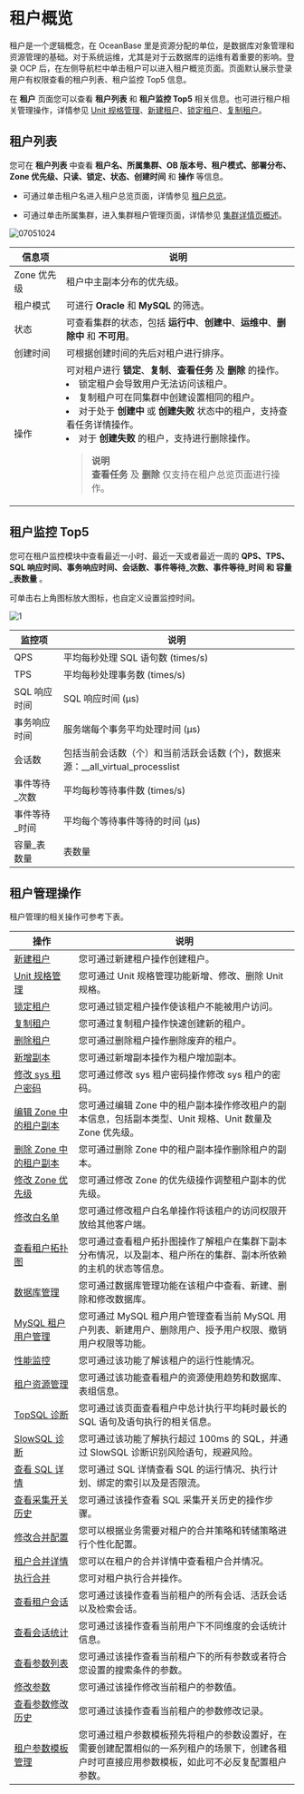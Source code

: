 # 租户概览

租户是一个逻辑概念，在 OceanBase 里是资源分配的单位，是数据库对象管理和资源管理的基础。对于系统运维，尤其是对于云数据库的运维有着重要的影响。登录 OCP 后，在左侧导航栏中单击租户可以进入租户概览页面。页面默认展示登录用户有权限查看的租户列表、租户监控 Top5 信息。

在 **租户** 页面您可以查看 **租户列表** 和 **租户监控 Top5** 相关信息。也可进行租户相关管理操作，详情参见 [Unit 规格管理](../../5.tenant-functions/2.manage-basic-tenant-operations/2.unit-specification-management.md)、[新建租户](../../5.tenant-functions/2.manage-basic-tenant-operations/1.create-a-tenant-3.md)、[锁定租户](../../5.tenant-functions/2.manage-basic-tenant-operations/3.locked-tenants.md)、[复制租户](../../5.tenant-functions/2.manage-basic-tenant-operations/4.replication-tenant.md)。

## 租户列表

您可在 **租户列表** 中查看 **租户名、所属集群、OB 版本号、租户模式、部署分布、Zone 优先级、只读、锁定、状态、创建时间** 和 **操作** 等信息。

* 可通过单击租户名进入租户总览页面，详情参见 [租户总览](3.overview-of-the-Tenant-Details-page.md)。

* 可通过单击所属集群，进入集群租户管理页面，详情参见 [集群详情页概述](../../4.cluster-features/4.overview-of-cluster-tenant-management.md)。

![07051024](https://obbusiness-private.oss-cn-shanghai.aliyuncs.com/doc/img/ocp/%E7%A7%9F%E6%88%B7%E5%88%97%E8%A1%A81.png)

|   信息项    |                                        说明                                         |
|----------|-----------------------------------------------------------------------------------|
| Zone 优先级 | 租户中主副本分布的优先级。                                                                   |
| 租户模式     | 可进行 **Oracle** 和 **MySQL** 的筛选。             |
| 状态       | 可查看集群的状态，包括 **运行中**、**创建中**、**运维中**、**删除中** 和 **不可用**。                                          |
| 创建时间     | 可根据创建时间的先后对租户进行排序。                                                                |
| 操作       | 可对租户进行 **锁定**、**复制**、**查看任务** 及 **删除** 的操作。 <li>锁定租户会导致用户无法访问该租户。</li><li>复制租户可在同集群中创建设置相同的租户。</li><li>对于处于 **创建中** 或 **创建失败** 状态中的租户，支持查看任务详情操作。</li><li>对于 **创建失败** 的租户，支持进行删除操作。 </li><blockquote>**说明**</br>**查看任务** 及 **删除** 仅支持在租户总览页面进行操作。</blockquote>|

## 租户监控 Top5

您可在租户监控模块中查看最近一小时、最近一天或者最近一周的 **QPS、TPS、SQL 响应时间、事务响应时间、会话数、事件等待_次数、事件等待_时间 和 容量_表数量** 。

可单击右上角图标放大图标，也自定义设置监控时间。

![1](https://help-static-aliyun-doc.aliyuncs.com/assets/img/zh-CN/1912730261/p265457.png)

|   监控项    |                          说明                           |
|----------|-------------------------------------------------------|
| QPS      | 平均每秒处理 SQL 语句数 (times/s)                              |
| TPS      | 平均每秒处理事务数 (times/s)                                   |
| SQL 响应时间 | SQL 响应时间 (μs)                                         |
| 事务响应时间   | 服务端每个事务平均处理时间 (μs)                                    |
| 会话数      | 包括当前会话数（个）和当前活跃会话数 (个)，数据来源：__all_virtual_processlist |
| 事件等待_次数  | 平均每秒等待事件数 (times/s)                                   |
| 事件等待_时间  | 平均每个等待事件等待的时间 (μs)                                    |
| 容量_表数量   | 表数量                                                   |

## 租户管理操作

租户管理的相关操作可参考下表。

|                               操作                                |                                    说明                                    |
|-----------------------------------------------------------------|--------------------------------------------------------------------------|
| [新建租户](../../5.tenant-functions/2.manage-basic-tenant-operations/1.create-a-tenant-3.md)             | 您可通过新建租户操作创建租户。                                                          |
| [Unit 规格管理](../../5.tenant-functions/2.manage-basic-tenant-operations/2.unit-specification-management.md)        | 您可通过 Unit 规格管理功能新增、修改、删除 Unit 规格。                                        |
| [锁定租户](../../5.tenant-functions/2.manage-basic-tenant-operations/3.locked-tenants.md)             | 您可通过锁定租户操作使该租户不能被用户访问。                                                   |
| [复制租户](../../5.tenant-functions/2.manage-basic-tenant-operations/4.replication-tenant.md)             | 您可通过复制租户操作快速创建新的租户。                                                      |
| [删除租户](../../5.tenant-functions/2.manage-basic-tenant-operations/5.delete-a-tenant.md)             | 您可通过删除租户操作删除废弃的租户。                                                       |
| [新增副本](../../5.tenant-functions/2.manage-basic-tenant-operations/6.add-copy.md)             | 您可通过新增副本操作为租户增加副本。                                                       |
| [修改 sys 租户密码](../../5.tenant-functions/2.manage-basic-tenant-operations/7.change-the-sysy-tenant-password.md)      | 您可通过修改 sys 租户密码操作修改 sys 租户的密码。                                           |
| [编辑 Zone 中的租户副本](../../5.tenant-functions/2.manage-basic-tenant-operations/8.edit-a-zone.md)   | 您可通过编辑 Zone 中的租户副本操作修改租户的副本信息，包括副本类型、Unit 规格、Unit 数量及 Zone 优先级。          |
| [删除 Zone 中的租户副本](../../5.tenant-functions/2.manage-basic-tenant-operations/9.delete-a-replica-of-a-tenant-in-a-private-zone.md)   | 您可通过删除 Zone 中的租户副本操作删除租户的副本。                                             |
| [修改 Zone 优先级](../../5.tenant-functions/2.manage-basic-tenant-operations/10.modify-a-zone-priority.md)      | 您可通过修改 Zone 的优先级操作调整租户副本的优先级。                                            |
| [修改白名单](../../5.tenant-functions/2.manage-basic-tenant-operations/11.modify-whitelist.md)            | 您可通过修改租户白名单操作将该租户的访问权限开放给其他客户端。                                          |
| [查看租户拓扑图](../../5.tenant-functions/3.view-the-tenant-topology-1.md)          | 您可通过查看租户拓扑图操作了解租户在集群下副本分布情况，以及副本、租户所在的集群、副本所依赖的主机的状态等信息。                 |
| [数据库管理](../../5.tenant-functions/4.database-management.md)            | 您可通过数据库管理功能在该租户中查看、新建、删除和修改数据库。                                          |
| [MySQL 租户用户管理](../../5.tenant-functions/5.user-management-under-a-mysqL-tenant.md)     | 您可通过 MySQL 租户用户管理查看当前 MySQL 用户列表、新建用户、删除用户、授予用户权限、撤销用户权限等功能。             |
| [性能监控](../../5.tenant-functions/7.performance-monitoring.md)             | 您可通过该功能了解该租户的运行性能情况。                                                     |
| [租户资源管理](../../5.tenant-functions/8.tenant-resource-management.md)           | 您可通过该功能查看租户的资源使用趋势和数据库、表组信息。                                             |
| [TopSQL 诊断](../../5.tenant-functions/9.sql-diagnostics/1.topsql-diagnostics.md)        | 您可通过该页面查看租户中总计执行平均耗时最长的 SQL 语句及语句执行的相关信息。                                |
| [SlowSQL 诊断](../../5.tenant-functions/9.sql-diagnostics/2.slowsql-diagnostics.md)       | 您可通过该功能了解执行超过 100ms 的 SQL，并通过 SlowSQL 诊断识别风险语句，规避风险。                     |
| [查看 SQL 详情](../../5.tenant-functions/9.sql-diagnostics/3.view-sql-details.md)        | 您可通过 SQL 详情查看 SQL 的运行情况、执行计划、绑定的索引以及是否限流。                                |
| [查看采集开关历史](../../5.tenant-functions/9.sql-diagnostics/4.view-the-collection-switch-history.md)          | 您可通过该操作查看 SQL 采集开关历史的操作步骤。                                               |
| [修改合并配置](../../5.tenant-functions/10.merge-management/1.manage-merge-configuration.md)           | 您可以根据业务需要对租户的合并策略和转储策略进行个性化配置。                                   |
| [租户合并详情](../../5.tenant-functions/10.merge-management/2.merge-details.md)           | 您可以在租户的合并详情中查看租户合并情况。                                   |
| [执行合并](../../5.tenant-functions/10.merge-management/3.perform-merge.md)           | 您可对租户执行合并操作。                                   |
| [查看租户会话](../../5.tenant-functions/12.session-management/1.view-tenant-sessions-1.md)           | 您可通过该操作查看当前租户的所有会话、活跃会话以及检索会话。                                           |
| [查看会话统计](../../5.tenant-functions/12.session-management/2.view-session-statistics-1.md)           | 您可通过该操作查看当前用户下不同维度的会话统计信息。                                               |
| [查看参数列表](../../5.tenant-functions/13.parameters/1.view-the-parameter-list-3.md)           | 您可通过该操作查看当前租户下的所有参数或者符合您设置的搜索条件的参数。                                      |
| [修改参数](../../5.tenant-functions/13.parameters/2.modify-parameters-3.md)             | 您可通过该操作修改当前租户的参数值。                                                       |
| [查看参数修改历史](../../5.tenant-functions/13.parameters/3.view-parameter-modification-history-3.md)         | 您可通过该操作查看当前租户的参数修改记录。                                                    |
| [租户参数模板管理](../../5.tenant-functions/14.tenant-parameter-template-management.md)         | 您可通过租户参数模板预先将租户的参数设置好，在需要创建配置相似的一系列租户的场景下，创建各租户时可直接应用参数模板，如此可不必反复配置租户参数。 |
